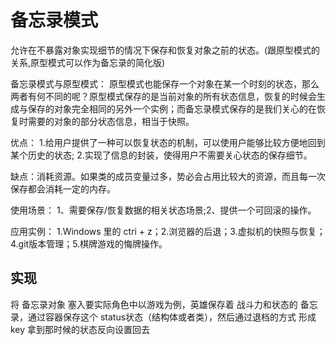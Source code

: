 # 备忘录模式
允许在不暴露对象实现细节的情况下保存和恢复对象之前的状态。(跟原型模式的关系,原型模式可以作为备忘录的简化版)

备忘录模式与原型模式：
原型模式也能保存一个对象在某一个时刻的状态，那么两者有何不同的呢？原型模式保存的是当前对象的所有状态信息，恢复的时候会生成与保存的对象完全相同的另外一个实例；而备忘录模式保存的是我们关心的在恢复时需要的对象的部分状态信息，相当于快照。

优点： 1.给用户提供了一种可以恢复状态的机制，可以使用户能够比较方便地回到某个历史的状态; 2.实现了信息的封装，使得用户不需要关心状态的保存细节。

缺点：消耗资源。如果类的成员变量过多，势必会占用比较大的资源，而且每一次保存都会消耗一定的内存。

使用场景： 1、需要保存/恢复数据的相关状态场景;2、提供一个可回滚的操作。

应用实例： 1.Windows 里的 ctri + z；2.浏览器的后退；3.虚拟机的快照与恢复；4.git版本管理；5.棋牌游戏的悔牌操作。


## 实现
将 备忘录对象 塞入要实际角色中以游戏为例，英雄保存着 战斗力和状态的 备忘录，通过容器保存这个 status状态（结构体或者类），然后通过退档的方式 形成key 拿到那时候的状态反向设置回去